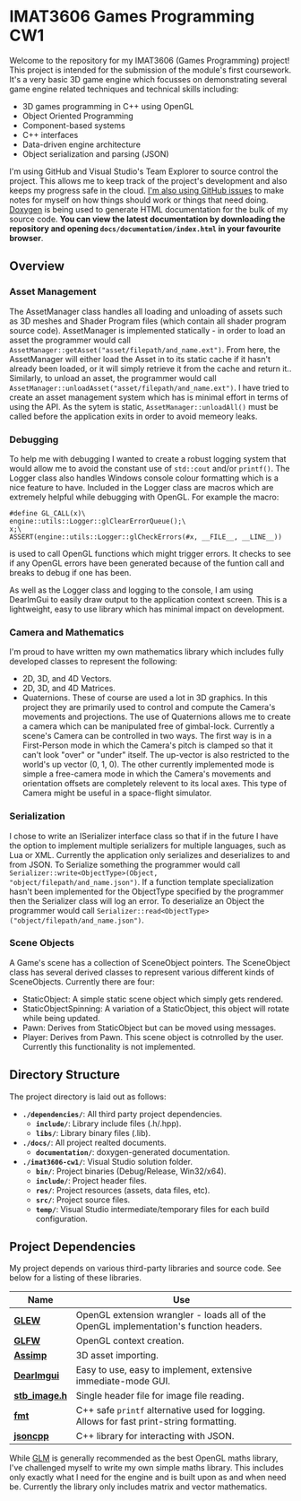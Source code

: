 # IMAT3606 Games Programming CW1

Welcome to the repository for my IMAT3606 (Games Programming) project! This project is intended for the submission of the module's first coursework. It's a very basic 3D game engine which focusses on demonstrating several game engine related techniques and technical skills including:
 - 3D games programming in C++ using OpenGL
 - Object Oriented Programming
 - Component-based systems
 - C++ interfaces
 - Data-driven engine architecture
 - Object serialization and parsing (JSON)
 
I'm using GitHub and Visual Studio's Team Explorer to source control the project. This allows me to keep track of the project's development and also keeps my progress safe in the cloud. [I'm also using GitHub issues](https://github.com/george-mcdonagh/imat3606-cw1/issues) to make notes for myself on how things should work or things that need doing. [Doxygen](http://www.stack.nl/~dimitri/doxygen/) is being used to generate HTML documentation for the bulk of my source code. __You can view the latest documentation by downloading the repository and opening ```docs/documentation/index.html``` in your favourite browser__.

## Overview

### Asset Management

The AssetManager class handles all loading and unloading of assets such as 3D meshes and Shader Program files (which contain all shader program source code). AssetManager is implemented statically - in order to load an asset the programmer would call ```AssetManager::getAsset("asset/filepath/and_name.ext")```. From here, the AssetManager will either load the Asset in to its static cache if it hasn't already been loaded, or it will simply retrieve it from the cache and return it.. Similarly, to unload an asset, the programmer would call ```AssetManager::unloadAsset("asset/filepath/and_name.ext")```. I have tried to create an asset management system which has is minimal effort in terms of using the API. As the sytem is static, ```AssetManager::unloadAll()``` must be called before the application exits in order to avoid memeory leaks.

### Debugging

To help me with debugging I wanted to create a robust logging system that would allow me to avoid the constant use of ```std::cout``` and/or ```printf()```. The Logger class also handles Windows console colour formatting which is a nice feature to have. Included in the Logger class are macros which are extremely helpful while debugging with OpenGL. For example the macro:
```
#define GL_CALL(x)\
engine::utils::Logger::glClearErrorQueue();\
x;\
ASSERT(engine::utils::Logger::glCheckErrors(#x, __FILE__, __LINE__))
```
is used to call OpenGL functions which might trigger errors. It checks to see if any OpenGL errors have been generated because of the funtion call and breaks to debug if one has been.

As well as the Logger class and logging to the console, I am using DearImGui to easily draw output to the application context screen. This is a lightweight, easy to use library which has minimal impact on development.

### Camera and Mathematics

I'm proud to have written my own mathematics library which includes fully developed classes to represent the following:
 - 2D, 3D, and 4D Vectors.
 - 2D, 3D, and 4D Matrices.
 - Quaternions.
These of course are used a lot in 3D graphics. In this project they are primarily used to control and compute the Camera's movements and projections. The use of Quaternions allows me to create a camera which can be manipulated free of gimbal-lock. Currently a scene's Camera can be controlled in two ways. The first way is in a First-Person mode in which the Camera's pitch is clamped so that it can't look "over" or "under" itself. The up-vector is also restricted to the world's up vector (0, 1, 0). The other currently implemented mode is simple a free-camera mode in which the Camera's movements and orientation offsets are completely relevent to its local axes. This type of Camera might be useful in a space-flight simulator.

### Serialization

I chose to write an ISerializer interface class so that if in the future I have the option to implement multiple serializers for multiple languages, such as Lua or XML. Currently the application only serializes and deserializes to and from JSON. To Serialize something the programmer would call ```Serializer::write<ObjectType>(Object, "object/filepath/and_name.json")```. If a function template specialization hasn't been implemented for the ObjectType specified by the programmer then the Serializer class will log an error. To deserialize an Object the programmer would call ```Serializer::read<ObjectType>("object/filepath/and_name.json")```.

### Scene Objects

A Game's scene has a collection of SceneObject pointers. The SceneObject class has several derived classes to represent various different kinds of SceneObjects. Currently there are four:
 - StaticObject: A simple static scene object which simply gets rendered.
 - StaticObjectSpinning: A variation of a StaticObject, this object will rotate while being updated.
 - Pawn: Derives from StaticObject but can be moved using messages.
 - Player: Derives from Pawn. This scene object is cotnrolled by the user. Currently this functionality is not implemented.

## Directory Structure

The project directory is laid out as follows:
 - __```./dependencies/```__: All third party project dependencies. 
   - __```include/```__: Library include files (.h/.hpp).
   - __```libs/```__: Library binary files (.lib).
 - __```./docs/```__: All project realted documents.
   - __```documentation/```__: doxygen-generated documentation.
 - __```./imat3606-cw1/```__: Visual Studio solution folder.
   - __```bin/```__: Project binaries (Debug/Release, Win32/x64).
   - __```include/```__: Project header files.
   - __```res/```__: Project resources (assets, data files, etc).
   - __```src/```__: Project source files.
   - __```temp/```__: Visual Studio intermediate/temporary files for each build configuration.

## Project Dependencies

My project depends on various third-party libraries and source code. See below for a listing of these libraries.
 
__Name__ | __Use__
--- | ---
[__GLEW__](http://glew.sourceforge.net/) | OpenGL extension wrangler - loads all of the OpenGL implementation's function headers.
[__GLFW__](http://www.glfw.org/) | OpenGL context creation.
[__Assimp__](http://assimp.sourceforge.net/) | 3D asset importing.
[__DearImgui__](https://github.com/ocornut/imgui) | Easy to use, easy to implement, extensive immediate-mode GUI.
[__stb_image.h__](https://github.com/nothings/stb/blob/master/stb_image.h) | Single header file for image file reading.
[__fmt__](https://github.com/fmtlib/fmt) | C++ safe `printf` alternative used for logging. Allows for fast print-string formatting.
[__jsoncpp__](https://github.com/open-source-parsers/jsoncpp) | C++ library for interacting with JSON.

While [GLM](https://glm.g-truc.net/0.9.8/index.html) is generally recommended as the best OpenGL maths library, I've challenged myself to write my own simple maths library. This includes only exactly what I need for the engine and is built upon as and when need be. Currently the library only includes matrix and vector mathematics.
